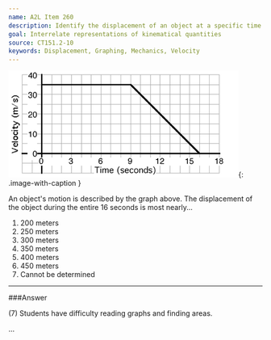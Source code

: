 ```yaml
---
name: A2L Item 260
description: Identify the displacement of an object at a specific time given a plot of velocity versus time.
goal: Interrelate representations of kinematical quantities
source: CT151.2-10
keywords: Displacement, Graphing, Mechanics, Velocity
---
```


![Item260_fig1.gif](../images/Item260_fig1.gif){: .image-with-caption } 

An object's motion is described by the graph above. The displacement
of the object during the entire 16 seconds is most nearly...

1. 200 meters
2. 250 meters
3. 300 meters
4. 350 meters
5. 400 meters
6. 450 meters
7. Cannot be determined


<hr/>

###Answer

(7) Students have difficulty reading graphs and finding areas.


...

